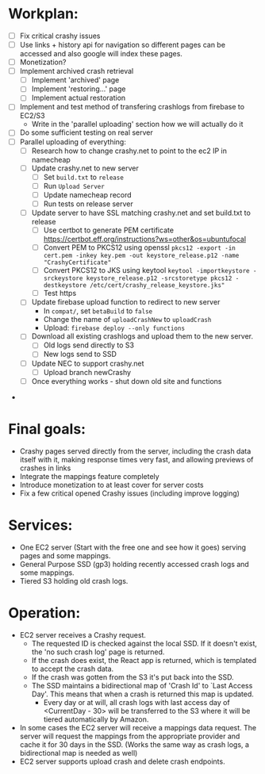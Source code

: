 
# Workplan:
- [ ] Fix critical crashy issues
- [ ] Use <a> links + history api for navigation so different pages can be accessed and also google will index these pages. 
- [ ] Monetization?
- [ ] Implement archived crash retrieval
  - [ ] Implement 'archived' page
  - [ ] Implement 'restoring...' page
  - [ ] Implement actual restoration
- [ ] Implement and test method of transfering crashlogs from firebase to EC2/S3
  - Write in the 'parallel uploading' section how we will actually do it
- [ ] Do some sufficient testing on real server
- [ ] Parallel uploading of everything:
  - [ ] Research how to change crashy.net to point to the ec2 IP in namecheap
  - [ ] Update crashy.net to new server
    - [ ] Set `build.txt` to `release`
    - [ ] Run `Upload Server`
    - [ ] Update namecheap record 
    - [ ] Run tests on release server
  - [ ] Update server to have SSL matching crashy.net and set build.txt to release
    - [ ] Use certbot to generate PEM certificate https://certbot.eff.org/instructions?ws=other&os=ubuntufocal
    - [ ] Convert PEM to PKCS12 using openssl `pkcs12 -export -in cert.pem -inkey key.pem -out keystore_release.p12 -name "CrashyCertificate"`
    - [ ] Convert PKCS12 to JKS using keytool `keytool -importkeystore -srckeystore keystore_release.p12 -srcstoretype pkcs12 -destkeystore /etc/cert/crashy_release_keystore.jks"`
    - [ ] Test https
  - [ ] Update firebase upload function to redirect to new server
    - In `compat/`, set `betaBuild` to `false`
    - Change the name of `uploadCrashNew` to `uploadCrash`
    - Upload: `firebase deploy --only functions`
  - [ ] Download all existing crashlogs and upload them to the new server. 
    - [ ] Old logs send directly to S3
    - [ ] New logs send to SSD
  - [ ] Update NEC to support crashy.net
    - [ ] Upload branch newCrashy
  - [ ] Once everything works - shut down old site and functions

- 

# Final goals:
- Crashy pages served directly from the server, including the crash data itself with it, making response times very fast, and allowing previews of crashes in links
- Integrate the mappings feature completely
- Introduce monetization to at least cover for server costs
- Fix a few critical opened Crashy issues (including improve logging)

# Services:

- One EC2 server (Start with the free one and see how it goes) serving pages and some mappings. 
- General Purpose SSD (gp3) holding recently accessed crash logs and some mappings.
- Tiered S3 holding old crash logs.

# Operation:

- EC2 server receives a Crashy request. 
  - The requested ID is checked against the local SSD. If it doesn't exist, the 'no such crash log' page is returned.
  - If the crash does exist, the React app is returned, which is templated to accept the crash data. 
  - If the crash was gotten from the S3 it's put back into the SSD. 
  - The SSD maintains a bidirectional map of 'Crash Id' to `Last Access Day'. This means that when a crash is returned this map is updated. 
    - Every day or at will, all crash logs with last access day of <CurrentDay - 30> will be transferred to the S3 where it will be tiered automatically by Amazon.
- In some cases the EC2 server will receive a mappings data request. The server will request the mappings from the appropriate provider and cache it for 30 days in the SSD. (Works the same way as crash logs, a bidirectional map is needed as well)
- EC2 server supports upload crash and delete crash endpoints.
